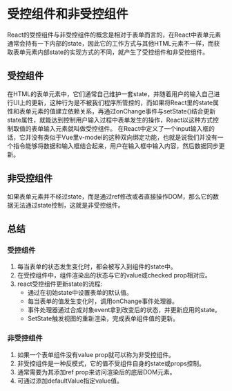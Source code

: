# 受控组件和非受控组件
React的受控组件与非受控组件的概念是相对于表单而言的，在React中表单元素通常会持有一下内部的state，因此它的工作方式与其他HTML元素不一样，而获取表单元素内部state的实现方式的不同，就产生了受控组件和非受控组件。

## 受控组件
在HTML的表单元素中，它们通常自己维护一套state，并随着用户的输入自己进行UI上的更新，这种行为是不被我们程序所管控的，而如果将React里的state属性和表单元素的值建立依赖关系，再通过onChange事件与setState()结合更新state属性，就能达到控制用户输入过程中表单发生的操作，React以这种方式控制取值的表单输入元素就叫做受控组件。
在React中定义了一个input输入框的话，它并没有类似于Vue里v-model的这种双向绑定功能，也就是说我们并没有一个指令能够将数据和输入框结合起来，用户在输入框中输入内容，然后数据同步更新。

## 非受控组件
如果表单元素并不经过state，而是通过ref修改或者直接操作DOM，那么它的数据无法通过state控制，这就是非受控组件。

## 总结
### 受控组件
1. 每当表单的状态发生变化时，都会被写入到组件的state中。
2. 在受控组件中，组件渲染出的状态与它的value或checked prop相对应。
3. react受控组件更新state的流程:
      - 通过在初始state中设置表单的默认值。
      - 每当表单的值发生变化时，调用onChange事件处理器。
      - 事件处理器通过合成对象event拿到改变后的状态，并更新应用的state。
      - SetState触发视图的重新渲染，完成表单组件值的更新。
### 非受控组件
1. 如果一个表单组件没有value prop就可以称为非受控组件。
2. 非受控组件是一种反模式，它的值不受组件自身的state或props控制。
3. 通常需要为其添加ref prop来访问渲染后的底层DOM元素。
4. 可通过添加defaultValue指定value值。